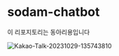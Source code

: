 # sodam-chatbot

이 리포지토리는 동아리용입니다

<img src="https://i.ibb.co/98Q4nJ7/Kakao-Talk-20231029-135743810.jpg" alt="Kakao-Talk-20231029-135743810" border="0">

